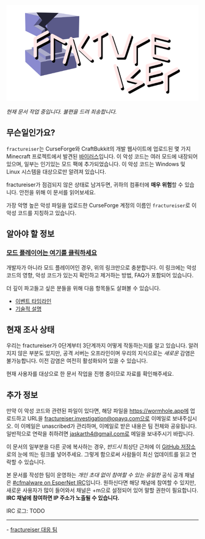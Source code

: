 <p align="center">
    <img src="docs/media/logo.svg" alt="Logo">
</p>

_현재 문서 작업 중입니다. 불편을 드려 죄송합니다._

## 무슨일인가요?

`fractureiser`는 CurseForge와 CraftBukkit의 개발 웹사이트에 업로드된 몇 가지 Minecraft 프로젝트에서 발견된 [바이러스](https://ko.wikipedia.org/wiki/%EB%B0%94%EC%9D%B4%EB%9F%AC%EC%8A%A4)입니다. 이 악성 코드는 여러 모드에 내장되어 있으며, 일부는 인기있는 모드 팩에 추가되었습니다. 이 악성 코드는 Windows 및 Linux 시스템을 대상으로만 알려져 있습니다.

fractureiser가 점검되지 않은 상태로 남겨두면, 귀하의 컴퓨터에 **매우 위험**할 수 있습니다. 안전을 위해 이 문서를 읽어보세요.

가장 악명 높은 악성 파일을 업로드한 CurseForge 계정의 이름인 `fractureiser`로 이 악성 코드를 지칭하고 있습니다.

## 알아야 할 정보

### [모드 플레이어는 여기를 클릭하세요](https://github.com/DominoKorean/fractureiser_KoraenTranslate/blob/main/docs/users_ko.md)

개발자가 아니라 모드 플레이어인 경우, 위의 링크만으로 충분합니다. 이 링크에는 악성 코드의 영향, 악성 코드가 있는지 확인하고 제거하는 방법, FAQ가 포함되어 있습니다.

더 깊이 파고들고 싶은 분들을 위해 다음 항목들도 살펴볼 수 있습니다.

- [이벤트 타임라인](docs/timeline_ko.md)
- [기술적 설명](docs/tech_ko.md)

## 현재 조사 상태

우리는 fractureiser가 0단계부터 3단계까지 어떻게 작동하는지를 알고 있습니다. 알려지지 않은 부분도 있지만, 공격 서버는 오프라인이며 우리의 지식으로는 _새로운_ 감염은 불가능합니다. 이전 감염은 여전히 활성화되어 있을 수 있습니다.

현재 사용자를 대상으로 한 문서 작업을 진행 중이므로 자료를 확인해주세요.

## 추가 정보

만약 이 악성 코드와 관련된 파일이 있다면, 해당 파일을 https://wormhole.app에 업로드하고 URL을 fractureiser.investigation@opayq.com으로 이메일로 보내주십시오.
이 이메일은 unascribed가 관리하며, 이메일로 받은 내용은 팀 전체와 공유됩니다. 일반적으로 연락을 취하려면 jaskarth4@gmail.com로 메일을 보내주시기 바랍니다.

이 문서의 일부분을 다른 곳에 복사하는 경우, _반드시_ 최상단 근처에 이 [GitHub 저장소](https://github.com/fractureiser-investigation/fractureiser)로의 눈에 띄는 링크를 넣어주세요. 그렇게 함으로써 사람들이 최신 업데이트를 읽고 연락할 수 있습니다.

본 문서를 작성한 팀이 운영하는 _개인 초대 없이 참여할 수 있는 유일한_ 공식 공개 채널은 [#cfmalware on EsperNet IRC](https://webchat.esper.net/?channels=cfmalware)입니다.
원하신다면 해당 채널에 참여할 수 있지만, 새로운 사용자가 많이 들어와서 채널은 +m으로 설정되어 있어 말할 권한이 필요합니다.
**IRC 채널에 참여하면 IP 주소가 노출될 수 있습니다.**

IRC 로그: TODO

---

\- [fractureiser 대응 팀](docs/credits_ko.md)

